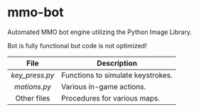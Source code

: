 # mmo-bot
Automated MMO bot engine utilizing the Python Image Library.

Bot is fully functional but code is not optimized!

File|Description
:-:|---
*key_press.py*|Functions to simulate keystrokes.
*motions.py*|Various in-game actions.
Other files|Procedures for various maps.


